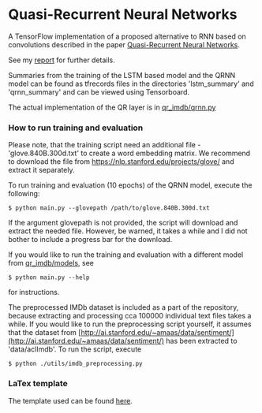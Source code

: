 # Quasi-Recurrent Neural Networks

A TensorFlow implementation of a proposed
alternative to RNN based on convolutions described in the paper
[Quasi-Recurrent Neural Networks](https://arxiv.org/pdf/1611.01576.pdf).

See my [report](../qrnn/report.pdf) for further details.

Summaries from the training of the LSTM based model and the QRNN model
can be found as tfrecords files in the directories 'lstm_summary' and
'qrnn_summary' and can be viewed using Tensorboard.

The actual implementation of the QR layer is in
[qr_imdb/qrnn.py](../qrnn/qr_imdb/qrnn.py)

### How to run training and evaluation

Please note, that the training script need an additional file - 'glove.840B.300d.txt'
to create a word embedding matrix. We recommend to download the file
from https://nlp.stanford.edu/projects/glove/ and extract it separately.

To run training and evaluation (10 epochs) of the QRNN model, execute the following:

    $ python main.py --glovepath /path/to/glove.840B.300d.txt

If the argument glovepath is not provided, the script will download and extract
the needed file. However, be warned, it takes a while and I did not bother
to include a progress bar for the download.

If you would like to run the training and evaluation with a different model
from [qr_imdb/models](../qrnn/qr_imdb/models), see

    $ python main.py --help

for instructions.

The preprocessed IMDb dataset is included as a part of the repository,
because extracting and processing cca 100000 individual text files
takes a while. If you would like to run the preprocessing script yourself,
it assumes that the dataset from
[http://ai.stanford.edu/~amaas/data/sentiment/](http://ai.stanford.edu/~amaas/data/sentiment/)
has been extracted to 'data/aclImdb'. To run the script, execute

    $ python ./utils/imdb_preprocessing.py

### LaTex template

The template used can be found [here](http://www.latextemplates.com/template/journal-article).
